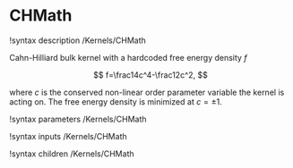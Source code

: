 # CHMath
!syntax description /Kernels/CHMath

Cahn-Hilliard bulk kernel with a hardcoded free energy density $f$

$$
f=\frac14c^4-\frac12c^2,
$$

where $c$ is the conserved non-linear order parameter variable the kernel is acting
on. The free energy density is minimized at $c=\pm1$.

!syntax parameters /Kernels/CHMath

!syntax inputs /Kernels/CHMath

!syntax children /Kernels/CHMath
